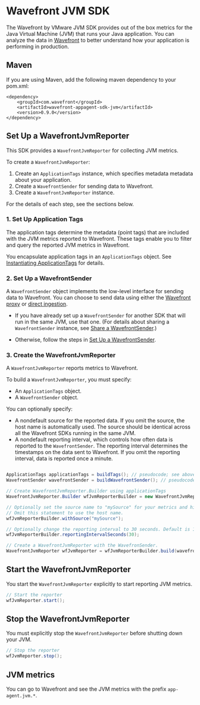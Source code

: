 # Wavefront JVM SDK

The Wavefront by VMware JVM SDK provides out of the box metrics for the Java Virtual Machine (JVM) that runs your Java application. You can analyze the data in [Wavefront](https://www.wavefront.com) to better understand how your application is performing in production.

## Maven
If you are using Maven, add the following maven dependency to your pom.xml:
```
<dependency>
    <groupId>com.wavefront</groupId>
    <artifactId>wavefront-appagent-sdk-jvm</artifactId>
    <version>0.9.0</version>
</dependency>
```

## Set Up a WavefrontJvmReporter

This SDK provides a `WavefrontJvmReporter` for collecting JVM metrics.

To create a `WavefrontJvmReporter`:
1. Create an `ApplicationTags` instance, which specifies metadata metadata about your application.
2. Create a `WavefrontSender` for sending data to Wavefront.
3. Create a `WavefrontJvmReporter` instance.

For the details of each step, see the sections below.

### 1. Set Up Application Tags

The application tags determine the metadata (point tags) that are included with the JVM metrics reported to Wavefront. These tags enable you to filter and query the reported JVM metrics in Wavefront.

You encapsulate application tags in an `ApplicationTags` object.
See [Instantiating ApplicationTags](https://github.com/wavefrontHQ/wavefront-sdk-java/blob/master/docs/apptags.md) for details.

### 2. Set Up a WavefrontSender

A `WavefrontSender` object implements the low-level interface for sending data to Wavefront. You can choose to send data using either the [Wavefront proxy](https://docs.wavefront.com/proxies.html) or [direct ingestion](https://docs.wavefront.com/direct_ingestion.html).

* If you have already set up a `WavefrontSender` for another SDK that will run in the same JVM, use that one.  (For details about sharing a `WavefrontSender` instance, see [Share a WavefrontSender](https://github.com/wavefrontHQ/wavefront-sdk-java/blob/master/docs/sender.md#share-a-wavefrontsender).)

* Otherwise, follow the steps in [Set Up a WavefrontSender](https://github.com/wavefrontHQ/wavefront-sdk-java/blob/master/docs/sender.md#set-up-a-wavefrontsender).


### 3. Create the WavefrontJvmReporter
A `WavefrontJvmReporter` reports metrics to Wavefront.

To build a `WavefrontJvmReporter`, you must specify:
* An `ApplicationTags` object.
* A `WavefrontSender` object.

You can optionally specify:
* A nondefault source for the reported data. If you omit the source, the host name is automatically used. The source should be identical across all the Wavefront SDKs running in the same JVM.
* A nondefault reporting interval, which controls how often data is reported to the `WavefrontSender`. The reporting interval determines the timestamps on the data sent to Wavefront. If you omit the reporting interval, data is reported once a minute.
 
```java

ApplicationTags applicationTags = buildTags(); // pseudocode; see above
WavefrontSender wavefrontSender = buildWavefrontSender(); // pseudocode; see above

// Create WavefrontJvmReporter.Builder using applicationTags
WavefrontJvmReporter.Builder wfJvmReporterBuilder = new WavefrontJvmReporter.Builder(applicationTags);

// Optionally set the source name to "mySource" for your metrics and histograms.
// Omit this statement to use the host name.
wfJvmReporterBuilder.withSource("mySource"); 

// Optionally change the reporting interval to 30 seconds. Default is 1 minute.
wfJvmReporterBuilder.reportingIntervalSeconds(30);

// Create a WavefrontJvmReporter with the WavefronSender.
WavefrontJvmReporter wfJvmReporter = wfJvmReporterBuilder.build(wavefrontSender);
```

## Start the WavefrontJvmReporter
You start the `WavefrontJvmReporter` explicitly to start reporting JVM metrics. 

```java
// Start the reporter
wfJvmReporter.start();
```

## Stop the WavefrontJvmReporter
You must explicitly stop the `WavefrontJvmReporter` before shutting down your JVM.

```java
// Stop the reporter
wfJvmReporter.stop();
```

## JVM metrics

You can go to Wavefront and see the JVM metrics with the prefix `app-agent.jvm.*`.
